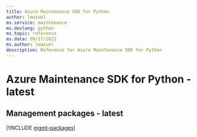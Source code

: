 ```yaml
---
title: Azure Maintenance SDK for Python
author: lmazuel
ms.service: maintenance
ms.devlang: python
ms.topic: reference
ms.data: 09/27/2022
ms.author: lmazuel
description: Reference for Azure Maintenance SDK for Python
---
```

# Azure Maintenance SDK for Python - latest

## Management packages - latest
[!INCLUDE [mgmt-packages](maintenance-mgmt-index.md)]